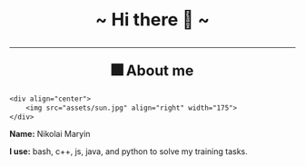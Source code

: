 
<body>
<p align="center" style="font-size: 2.2em; font-weight: bold;">~ Hi there 🐙 ~</p>

<hr>
<div>
<p align="center" style="font-size: 1.8em; font-weight: bold;">🎆 About me</p>

    <div align="center">
        <img src="assets/sun.jpg" align="right" width="175">
    </div>
<b>Name:</b> Nikolai Maryin

<b>I use:</b> bash, c++, js, java, and python to solve my training tasks.


<br><br><br>
</div>

</body>